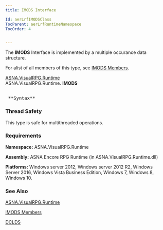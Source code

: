 ```yaml
---
title: IMODS Interface

Id: aerLrfIMODSClass
TocParent: aerLrfRuntimeNamespace
TocOrder: 4


---
```


The **IMODS** Interface is implemented by a multiple occurance data structure. 

For alist of all members of this type, see [IMODS Members](ecrLrfIMODSClassMembers.html). 

[ASNA.VisualRPG.Runtime](ecrLrfRuntimeNamespace.html) <br /> ASNA.VisualRPG.Runtime. **IMODS** 
<pre interface="syntax" style="DISPLAY: block"><Serializable>
 **Syntax** </pre>

### Thread Safety
This type is safe for multithreaded operations. 

### Requirements
**Namespace:** ASNA.VisualRPG.Runtime 

**Assembly:** ASNA Encore RPG Runtime (in ASNA.VisualRPG.Runtime.dll) 

**Platforms:** Windows server 2012, Windows server 2012 R2, Windows Server 2016, Windows Vista Business Edition, Windows 7, Windows 8, Windows 10. 

### See Also
[ASNA.VisualRPG.Runtime](ecrLrfRuntimeNamespace.html)

[IMODS Members](ecrLrfIMODSClassMembers.html)

[DCLDS](DCLDS.html) 
